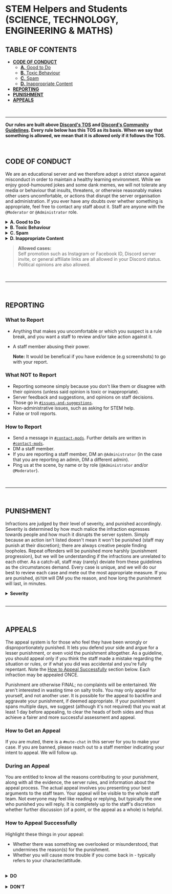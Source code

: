 # **STEM Helpers and Students (SCIENCE, TECHNOLOGY, ENGINEERING & MATHS)**

## **TABLE OF CONTENTS**  

+ [**CODE OF CONDUCT**](#code-of-conduct)
    + [**A.** Good to Do](#a-good-to-do)
    + [**B.** Toxic Behaviour](#b-toxic-behaviour)
    + [**C.** Spam](#c-spam)
    + [**D.** Inappropriate Content](#d-inappropriate-content)
+ [**REPORTING**](#reporting)
+ [**PUNISHMENT**](#punishment)
+ [**APPEALS**](#appeals)

<br />

***

**Our rules are built above [Discord's TOS](https://discord.com/terms) and [Discord's Community Guidelines](https://discord.com/guidelines). Every rule below has this TOS as its basis. When we say that something is allowed, we mean that it is allowed only if it follows the TOS.**

<br />

## **CODE OF CONDUCT**  

We are an educational server and we therefore adopt a strict stance against misconduct in order to maintain a healthy learning environment. While we enjoy good-humoured jokes and some dank memes, we will not tolerate any media or behaviour that insults, threatens, or otherwise reasonably makes other users uncomfortable, or actions that disrupt the server organisation and administration. If you ever have any doubts over whether something is appropriate, feel free to contact any staff about it. Staff are anyone with the `@Moderator` or `@Administrator` role. 

<details> 
<summary><b>A. Good to Do</b></summary>
These are rules that you should observe at all times. Repeated negligence may be punishable.  

1. Respect all [Discord Terms of Service and Guidelines](https://discordapp.com/guidelines). This includes all the basics, including but not limited to: be respectful of one another, don't harass, don't spam, don't spam, don't post inappropriate or malicious content.  

2. Respect all lawful staff instructions and decisions. DO NOT try and pick a fight with staff (at least in public), no matter how wrong you think they may be. Our first priority is to resolve the immediate issue and restore server order, and we cannot do that if there are people openly arguing and disobeying us. We can address further concerns once the issue is settled. If you suspect a staff member is acting out of line, you may report them (see the [Reporting](#-reporting-) section below). We are only human, so we seek your understanding. Harassment and abuse of staff will not be tolerated.  

3. Post in the appropriate channel. e.g Do not initiate non-STEM conversations in the STEM channels. Each channel has a purpose, which is described in the channel description (at the top of your window).  

4. Refer to [`#how-to-ask`](https://discord.com/channels/493173110799859713/625027300920000542) for detailed question-asking etiquette.  

5. Do not engage in academically dishonest behavior. This includes:
    <!-- FIXME: this styling is ignored by github anyway. use default styles -->
    <ol type="A">
    <li> Asking for help for tests/exams. That's cheating.</li>
    <li> Offering to pay others for doing your work, or offering to do work in exchange for pay. We won't be responsible if you get scammed. </li>
    </ol> 

6. English must be the only language used to communicate in all channels, except those labelled 'other languages'.  
</details>

<details>
<summary><b>B. Toxic Behaviour</b></summary>
"Toxic Behaviour" is the antithesis of respect. It is any behavior that, when exposed to others, threatens their mental health and well-being, usually by being unnaturally hostile and aggressive. "Harassment" is a type of toxic behaviour that targets specific people or groups of people, with the intent to badmouth, offend, provoke, intimidate, harm, or otherwise make them uncomfortable.  

1. Toxic behaviour and especially harassment is forbidden in this server. Such actions include (but are not limited to) derogatory remarks, discriminatory (e.g racist, sexist, homophobic, ageist, or ableist) remarks, and hate speech. Toxic behaviour is highly variable in intensity, and may range anywhere from being acceptable after all (e.g. casual criticism), to getting banned straight away in extreme cases. We will do our best to review each case and mete out the most appropriate measure. See the [Punishment](#-punishment-) section below for our guidelines.  

2. If someone adopts such a toxic attitude towards you, be proactive and report that user to us and block them. Do not retaliate, or you may possibly be punished as well for aggravation of the situation.  

3. In arguments, be civil and open-minded: understand that no one (including yourself) knows everything or interprets issues the same way. If the discussion devolves into immature shit-flinging, staff have the right to step in and demand cessation of the "debate".  
</details>

<details>
<summary><b>C. Spam</b></summary>  
"Spam" is a loose category of actions, characterised by annoying other users by needlessly drawing attention, usually by creating notifications and/or taking up a lot of space. Naturally, spam is not allowed in this server. Some examples of spam are described below, though these may not be the only types.  

1. Off-topic spam is the posting of a lot of messages or other media that add little to no value to the channel or ongoing conversation.
    <ol type="A">  
    <li> Spam-pinging is the unnecessary and especially repeated pinging (using `@`) of other users. </li>  
    <li> Ghost pinging is pinging someone and then deleting the message containing the ping, giving the person nothing to reply to. </li> 
    </ol> 

2. Direct-message (DM) spam is the unwanted private-messaging of other users, especially regarding advertising or soliciting. Do not DM users without their permission.   

3. Advertising is posting a link to a server or website with the intention of getting more exposure for that server or website. If you want to advertise something, propose it to us, and we will review it and give it the right exposure. Otherwise, it will be treated as spam.   

4. Soliciting is harrassing someone to get them to do something they otherwise wouldn't want to do, such as answering questions or visiting links.  

5. Any sort of loud, disruptive sound in voice chat (e.g screaming, ear-rape, soundboard or playing music through your microphone) is prohibited.  
</details>

<details>
<summary><b>D. Inappropriate Content</b></summary>  
"Content" refers to all forms of media, including text, emojis, usernames/nicknames, statuses, profile pictures, images, links, etc.  

1. Cursing is okay, unless it is excessive (spam) or directed at another user (harassment). SFW content is content that can be safely viewed at school or work without getting you in trouble. We strive to make all content SFW. Conversely, NSFW content is content that touches on sensitive/uncomfortable topics. This most commonly refers to, but is not limited to, pornography or violence.  

2. Questionable content is content where the topic is clearly NSFW or approaches NSFW territory, but nothing explicit is shown/written. Alternatively, it may be explicit if it is for medical purposes. Such content is allowed in NSFW channels, but NOT ALLOWED in SFW channels.  

3. Explicit content deals with NSFW topics and has direct and/or graphic terms, descriptions, and/or imagery, and may be described as disgusting or disturbing. Such content is NOT ALLOWED IN THE SERVER AT ALL, NOT EVEN IN the NSFW channels. You will likely get instantly-banned, no excuses.  

4. In all cases, express promotion of hate, harm, and sociopathy is forbidden.  

5. Malicious content is content that threatens a user's online (and possibly offline) privacy and security. e.g. Links to scams and phising websites. Viruses and malware. Such content is very serious and will likely result in an instant ban.    
</details>

> **Allowed cases:**  
> Self promotion such as Instagram or Facebook ID, Discord server invite, or general affiliate links are all allowed in your Discord status. Political opinions are also allowed.

<br />

***

<br />

## **REPORTING**  

### **What to Report**  
+ Anything that makes you uncomfortable or which you suspect is a rule break, and you want a staff to review and/or take action against it.
+ A staff member abusing their power.  
  
    **Note:** It would be benefical if you have evidence (e.g screenshots) to go with your report.  

### **What NOT to Report**  
+ Reporting someone simply because you don't like them or disagree with their opinions (unless said opinion is toxic or inappropriate).
+ Server feedback and suggestions, and opinions on staff decisions. Those go in [`#issues-and-suggestions`](https://discord.com/channels/493173110799859713/597096637122347027).
+ Non-administrative issues, such as asking for STEM help.
+ False or troll reports.  

### **How to Report**  
+ Send a message in [`#contact-mods`](https://discord.com/channels/493173110799859713/622057326177812484). Further details are written in [`#contact-mods`](https://discord.com/channels/493173110799859713/622057326177812484). 
+ DM a staff member. 
+ If you are reporting a staff member, DM an `@Administrator` (in the case that you are reporting an admin, DM a different admin). 
+ Ping us at the scene, by name or by role (`@Administrator` and/or `@Moderator`).  

<br />

***
  
<br />

## **PUNISHMENT**  

Infractions are judged by their level of severity, and punished accordingly. Severity is determined by how much malice the infraction expresses towards people and how much it disrupts the server system. Simply because an action isn't listed doesn't mean it won't be punished (staff may punish at their discretion); there are always creative people finding loopholes. Repeat offenders will be punished more harshly (punishment progression), but we will be understanding if the infractions are unrelated to each other. As a catch-all, staff may (rarely) deviate from these guidelines as the circumstances demand. Every case is unique, and we will do our best to review each case and mete out the most appropriate measure. If you are punished, `@STEM` will DM you the reason, and how long the punishment will last, in minutes.  

<details>
<summary><b>Severity</b></summary>

**Low Severity:**  
+ One-off incidents that disrupt server order or may reasonably insult another user. e.g. One-off generic insults. 
+ Light spam.
+ Posting in an inappropriate channel.
+ Unapproved advertising.
+ Abusing the report system.
+ **Progression: Verbal or official warn → Medium Severity**  

**Medium Severity:**  
+ Deliberate malice towards another user or the server. (e.g Aggressive and toxic behaviour towards other users over several messages.)
+ Encouraging suicide or violence.
+ Hate speech and discriminatory insults.
+ Multiple spam messages.
+ Posting questionable content outside of NSFW channels.
+ Ignoring/defying lawful staff instructions.
+ **Progresssion: 1 hour mute (60 mins)**  

**High Severity:**  
+ Discord ToS/Guidelines violations.
+ A concerted effort to harm one or multiple users or the server as a whole, especially if it results in consequences.  
+ Underground activities. (e.g. Intense harassment or threatening, especially with discriminatory elements.)
+ Posting explicit content.
+ Staging DM spams.
+ Doxxing. Raiding. Hacking. Posting malicious content. Recruitment/oraganization of for such activities.
+ Punishment evasion.
+ Progression: 1-7 day mute (1440-10,080 mins), or permanent ban (per staff discretion).  
</details>

<br />

***

<br />

## **APPEALS**  

The appeal system is for those who feel they have been wrongly or disproportionately punished. It lets you defend your side and argue for a lesser punishment, or even void the punishment altogether. As a guideline, you should appeal only if you think the staff made a mistake regarding the situation or rules, or if what you did was accidental and you're fully repentant. Note the [How to Appeal Successfully](#how-to-appeal-successfully) section below. Each infraction may be appealed ONCE.  

Punishment are otherwise FINAL; no complaints will be entertained. We aren't interested in wasting time on salty trolls. You may only appeal for yourself, and not another user. It is possible for the appeal to backfire and aggravate your punishment, if deemed appropriate. If your punishment spans multiple days, we suggest (although it's not required) that you wait at least 1 day before appealing, to clear the heads of both sides and thus achieve a fairer and more successful assessment and appeal.  

### **How to Get an Appeal**  

If you are muted, there is a `#mute-chat` in this server for you to make your case. If you are banned, please reach out to a staff member indicating your intent to appeal. We will follow up.  

### **During an Appeal**  

You are entitled to know all the reasons contributing to your punishment, along with all the evidence, the server rules, and information about the appeal process. The actual appeal involves you presenting your best arguments to the staff team. Your appeal will be visible to the whole staff team. Not everyone may feel like reading or replying, but typically the one who punished you will reply. It is completely up to the staff's discretion whether further discussion (of a point, or the appeal as a whole) is helpful.  

### **How to Appeal Successfully**  

Highlight these things in your appeal:
+ Whether there was something we overlooked or misunderstood, that undermines the reason(s) for the punishment.
+ Whether you will cause more trouble if you come back in - typically refers to your character/attitude.  

<br />

<details>
<summary><b>DO</b></summary> 

+ Be civil 
+ Use clear English in your appeal, even if you may feel wronged. (Staff may reject your appeal purely because they do not judge your attitude appropriate to expose to the rest of the server, or they simply cannot understand you.) 
+ Understand the rules and respect their underlying purpose. We aim to create a healthy community for everyone. Our rules are a promise to the server to maintain that standard, and we won't bend the rules for someone who just wants to do whatever they like. 
+ Own up to / take responsibility for your own actions and their repercussions. If you don't understand the consequences, what's stopping you from doing it again? 
+ Respect your fellow STEM members. We want to know if you will healthily re-integrate back into the server, instead of picking more fights.  
</details>

<br />

<details>
<summary><b>DON'T</b></summary>  
dfadsfdsafesafedasfdsafdawsf
We will NOT ACCEPT these as responsible justifications and therefore valid reasons for appeal, even if they contributed:  
+ Sociocultural differences. e.g. "What I did is normal (elsewhere)" / "The rules are ridiculous and should be changed" → Unadaptable to the local rules/culture.
+ Self-righteous  Humorous intent. e.g. "It's just a joke" → Irresponsibility
+ Mental/emotional state. e.g. "I was panicking because it was due soon" → Irresponsibility  
+ Blaming someone/something else. e.g. "They started it" → You still contributed, and chances are, there were better options you could have taken, such as simply blocking and reporting them.
+ Downplaying severity. e.g. "No one was harmed" → Inviting greater consequences to happen before you regret it. We already assigned a punishment appropriate for the severity.
+ Proof by assertion won't do you any favours. The following (non-exhaustive) list of behaviours during an appeal is grounds for immediate appeal denial or even punishment aggravation, at staff discretion: Verbal abuse, spam-pinging, or other contempt of staff.
+ Trolling or otherwise uncooperative behaviour.
</details>
